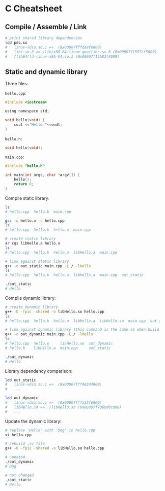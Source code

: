 # C Cheatsheet

## Compile / Assemble / Link

```sh
# print shared library dependencies
ldd pdo.so
#   linux-vdso.so.1 =>  (0x00007fffda9fe000)
#   libc.so.6 => /lib/x86_64-linux-gnu/libc.so.6 (0x00007f1557cf5000)
#   /lib64/ld-linux-x86-64.so.2 (0x00007f15582f4000)
```

## Static and dynamic library

Three files:

`hello.cpp`:

```c
#include <iostream>

using namespace std;

void hello(void) {
    cout <<"Hello "<<endl;
}
```

`hello.h`:

```c
void hello(void);
```

`main.cpp`:

```c
#include "hello.h"

int main(int argc, char *argv[]) {
    hello();
    return 0;
}
```

Compile static library:

```sh
ls
# hello.cpp  hello.h  main.cpp

gcc -o hello.o -c hello.cpp
ls
# hello.cpp  hello.h  hello.o  main.cpp

# create static library
ar cqs libHello.a hello.o
ls
# hello.cpp  hello.h  hello.o  libHello.a  main.cpp

# link against static library
g++ -o out_static main.cpp -L./ -lHello
ls
# hello.cpp  hello.h  hello.o  libHello.a  main.cpp  out_static

./out_static
# Hello
```

Compile dynamic library:

```sh
# create dynamic library
g++ -O -fpic -shared -o libHello.so hello.cpp
ls
# hello.cpp  hello.h  hello.o  libHello.a  libHello.so  main.cpp  out_static

# link against dynamic library (this command is the same as when build static executable, libHello.so is preferred over libHello.a)
g++ -o out_dynamic main.cpp -L./ -lHello
ls
# hello.cpp  hello.o     libHello.so  out_dynamic
# hello.h    libHello.a  main.cpp     out_static

./out_dynamic
# Hello
```

Library dependency comparison:

```sh
ldd out_static
#   linux-vdso.so.1 =>  (0x00007fff46304000)
#   ...

ldd out_dynamic
#   linux-vdso.so.1 =>  (0x00007fff533fe000)
#   libHello.so => ./libHello.so (0x00007f786bd8c000)
#   ...
```

Update the dynamic library:

```sh
# replace 'Hello' with 'Dog' in hello.cpp
vi hello.cpp

# rebuild .so file
g++ -O -fpic -shared -o libHello.so hello.cpp

# updated
./out_dynamic
# Dog

# not changed
./out_static
# Hello
```

